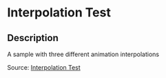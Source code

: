 # Interpolation Test

## Description

A sample with three different animation interpolations

Source: [Interpolation Test](https://github.com/KhronosGroup/glTF-Sample-Assets/tree/6f5b2f56eb285aa25b86f2de992596e596c5182d/Models/InterpolationTest)
